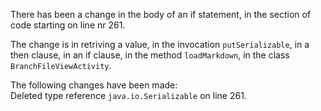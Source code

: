There has been a change in the body of an if statement, in the section of code starting on line nr 261.
  
The change is in retriving a value, in the invocation ```putSerializable```, in a then clause, in an if clause, in the method ```loadMarkdown```, in the class ```BranchFileViewActivity```.
  
The following changes have been made:  
Deleted type reference ```java.io.Serializable``` on line 261.  
